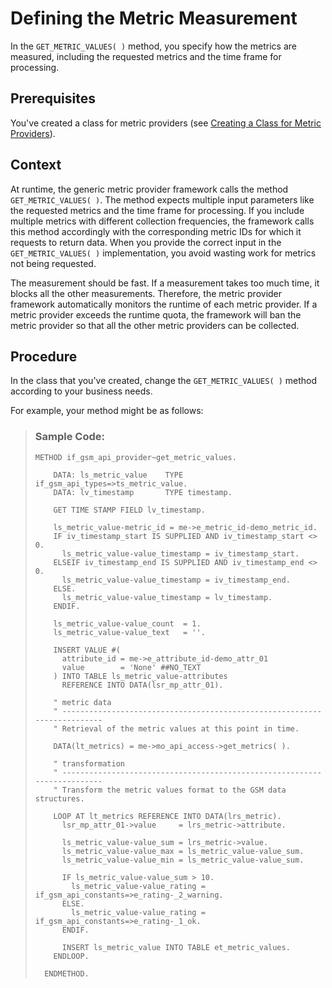 <!-- loiod6f2757c9ffe40af959031ec65ac0f77 -->

# Defining the Metric Measurement

In the `GET_METRIC_VALUES( )` method, you specify how the metrics are measured, including the requested metrics and the time frame for processing.



<a name="loiod6f2757c9ffe40af959031ec65ac0f77__prereq_a4h_b1n_x5b"/>

## Prerequisites

You've created a class for metric providers \(see [Creating a Class for Metric Providers](creating-a-class-for-metric-providers-6548314.md)\).



## Context

At runtime, the generic metric provider framework calls the method `GET_METRIC_VALUES( )`. The method expects multiple input parameters like the requested metrics and the time frame for processing. If you include multiple metrics with different collection frequencies, the framework calls this method accordingly with the corresponding metric IDs for which it requests to return data. When you provide the correct input in the `GET_METRIC_VALUES( )` implementation, you avoid wasting work for metrics not being requested.

The measurement should be fast. If a measurement takes too much time, it blocks all the other measurements. Therefore, the metric provider framework automatically monitors the runtime of each metric provider. If a metric provider exceeds the runtime quota, the framework will ban the metric provider so that all the other metric providers can be collected.



## Procedure

In the class that you've created, change the `GET_METRIC_VALUES( )` method according to your business needs.

For example, your method might be as follows:

> ### Sample Code:  
> ```
> METHOD if_gsm_api_provider~get_metric_values.
> 
>     DATA: ls_metric_value    TYPE if_gsm_api_types=>ts_metric_value.
>     DATA: lv_timestamp       TYPE timestamp.
> 
>     GET TIME STAMP FIELD lv_timestamp.
> 
>     ls_metric_value-metric_id = me->e_metric_id-demo_metric_id.
>     IF iv_timestamp_start IS SUPPLIED AND iv_timestamp_start <> 0.
>       ls_metric_value-value_timestamp = iv_timestamp_start.
>     ELSEIF iv_timestamp_end IS SUPPLIED AND iv_timestamp_end <> 0.
>       ls_metric_value-value_timestamp = iv_timestamp_end.
>     ELSE.
>       ls_metric_value-value_timestamp = lv_timestamp.
>     ENDIF.
> 
>     ls_metric_value-value_count  = 1.
>     ls_metric_value-value_text   = ''.
> 
>     INSERT VALUE #(
>       attribute_id = me->e_attribute_id-demo_attr_01
>       value        = 'None' ##NO_TEXT
>     ) INTO TABLE ls_metric_value-attributes
>       REFERENCE INTO DATA(lsr_mp_attr_01).
> 
>     " metric data
>     " -------------------------------------------------------------------------
>     " Retrieval of the metric values at this point in time.
> 
>     DATA(lt_metrics) = me->mo_api_access->get_metrics( ).
> 
>     " transformation
>     " -------------------------------------------------------------------------
>     " Transform the metric values format to the GSM data structures.
> 
>     LOOP AT lt_metrics REFERENCE INTO DATA(lrs_metric).
>       lsr_mp_attr_01->value     = lrs_metric->attribute.
> 
>       ls_metric_value-value_sum = lrs_metric->value.
>       ls_metric_value-value_max = ls_metric_value-value_sum.
>       ls_metric_value-value_min = ls_metric_value-value_sum.
> 
>       IF ls_metric_value-value_sum > 10.
>         ls_metric_value-value_rating = if_gsm_api_constants=>e_rating-_2_warning.
>       ELSE.
>         ls_metric_value-value_rating = if_gsm_api_constants=>e_rating-_1_ok.
>       ENDIF.
> 
>       INSERT ls_metric_value INTO TABLE et_metric_values.
>     ENDLOOP.
> 
>   ENDMETHOD.
> ```

